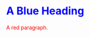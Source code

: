 <!DOCTYPE html>
<html>
<body>
  
  <h1 style="color:blue;">A Blue Heading</h1> 
   <p style="color:red;">A red paragraph.</p>


</body>
</html>

